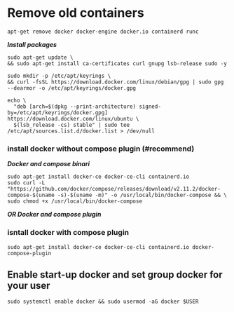 # Remove old containers
```
apt-get remove docker docker-engine docker.io containerd runc
```
***Install packages***
```
sudo apt-get update \
&& sudo apt-get install ca-certificates curl gnupg lsb-release sudo -y

sudo mkdir -p /etc/apt/keyrings \
&& curl -fsSL https://download.docker.com/linux/debian/gpg | sudo gpg --dearmor -o /etc/apt/keyrings/docker.gpg

echo \
  "deb [arch=$(dpkg --print-architecture) signed-by=/etc/apt/keyrings/docker.gpg] https://download.docker.com/linux/ubuntu \
  $(lsb_release -cs) stable" | sudo tee /etc/apt/sources.list.d/docker.list > /dev/null
```

### install docker without compose plugin (#recommend)
***Docker and compose binari***
```
sudo apt-get install docker-ce docker-ce-cli containerd.io
sudo curl -L "https://github.com/docker/compose/releases/download/v2.11.2/docker-compose-$(uname -s)-$(uname -m)" -o /usr/local/bin/docker-compose && \
sudo chmod +x /usr/local/bin/docker-compose
```

***OR Docker and compose plugin***
### isntall docker with compose plugin
```
sudo apt-get install docker-ce docker-ce-cli containerd.io docker-compose-plugin
```
## Enable start-up docker and set group docker for your user
```
sudo systemctl enable docker && sudo usermod -aG docker $USER
```
